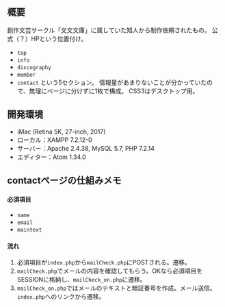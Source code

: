 ## 概要
創作文芸サークル「文文文庫」に属していた知人から制作依頼されたもの。
公式（？）HPという位置付け。
 - `top`
 - `info`
 - `discography`
 - `member`
 - `contact`
という5セクション。
情報量があまりないことが分かっていたので、無理にページに分けずに1枚で構成。
CSS3はデスクトップ用。



## 開発環境
 - iMac (Retina 5K, 27-inch, 2017)
 - ローカル：XAMPP 7.2.12-0
 - サーバー：Apache 2.4.38, MySQL 5.7, PHP 7.2.14
 - エディター：Atom 1.34.0


## contactページの仕組みメモ
#### 必須項目
 - `name`
 - `email`
 - `maintext`

#### 流れ
1. 必須項目が`index.php`から`mailCheck.php`にPOSTされる。遷移。
2. `mailCheck.php`でメールの内容を確認してもらう。OKなら必須項目をSESSIONに格納し、`mailCheck_on.php`に遷移。
2. `mailCheck_on.php`ではメールのテキストと暗証番号を作成。メール送信。`index.php`へのリンクから遷移。
